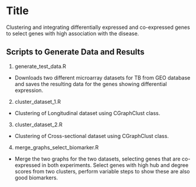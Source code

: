 # Title
Clustering and integrating differentially expressed and co-expressed genes to select genes with high association with the disease.

## Scripts to Generate Data and Results  
1. generate_test_data.R  
  * Downloads two different microarray datasets for TB from GEO database and saves the resulting data for the genes showing differential expression.
2. cluster_dataset_1.R  
  * Clustering of Longitudinal dataset using CGraphClust class.  
3. cluster_dataset_2.R  
  * Clustering of Cross-sectional dataset using CGraphClust class.  
4. merge_graphs_select_biomarker.R
  * Merge the two graphs for the two datasets, selecting genes that are co-expressed in both experiments. Select genes with high hub and degree scores from two clusters, perform variable steps to show these are also good biomarkers.  
  

  




  
  

